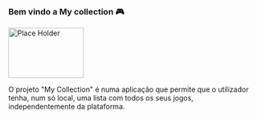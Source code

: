 

### Bem vindo a My collection 🎮

<img src="https://miro.medium.com/v2/resize:fit:1400/1*KuGlXZjyTw7q38uzY_aZRA.png" alt="Place Holder" width = "150" height = "100">

O projeto "My Collection" é numa aplicação que permite que o utilizador tenha, num só local, uma lista com todos os seus jogos, independentemente da plataforma.

